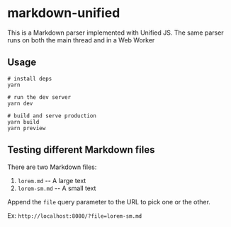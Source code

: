 # markdown-unified

This is a Markdown parser implemented with Unified JS. The same parser runs on both the main thread and in a Web Worker

## Usage

```shell
# install deps
yarn
```

```shell
# run the dev server
yarn dev
```

```shell
# build and serve production
yarn build
yarn preview
```

## Testing different Markdown files

There are two Markdown files:

1. `lorem.md` -- A large text
2. `lorem-sm.md` -- A small text

Append the `file` query parameter to the URL to pick one or the other.

Ex: `http://localhost:8080/?file=lorem-sm.md`